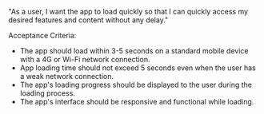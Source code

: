 "As a user, I want the app to load quickly so that I can quickly access my desired features and content without 
any delay."

Acceptance Criteria:

- The app should load within 3-5 seconds on a standard mobile device with a 4G or Wi-Fi network connection.
- App loading time should not exceed 5 seconds even when the user has a weak network connection.
- The app's loading progress should be displayed to the user during the loading process.
- The app's interface should be responsive and functional while loading.
 